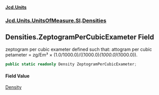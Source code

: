 #### [Jcd.Units](index 'index')
### [Jcd.Units.UnitsOfMeasure.SI](Jcd.Units.UnitsOfMeasure.SI 'Jcd.Units.UnitsOfMeasure.SI').[Densities](Densities 'Jcd.Units.UnitsOfMeasure.SI.Densities')

## Densities.ZeptogramPerCubicExameter Field

zeptogram per cubic exameter defined such that: attogram per cubic petameter = zg/Em³ ×
(1.0/1000.0)/((1000.0)*(1000.0)*(1000.0)).

```csharp
public static readonly Density ZeptogramPerCubicExameter;
```

#### Field Value
[Density](Density 'Jcd.Units.UnitTypes.Density')